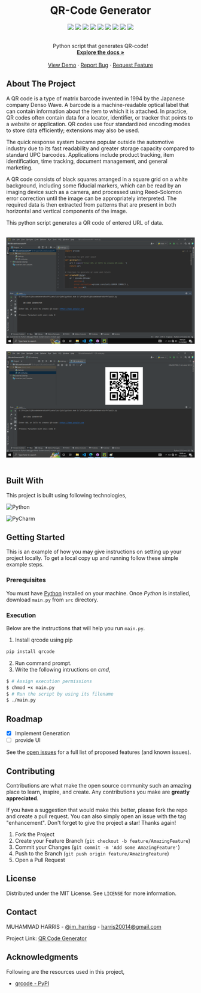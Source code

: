 <div align="center">
  <h1>QR-Code Generator</h1>
</div>


<div align="center">
    <img src="https://img.shields.io/github/languages/count/imharris24/QRcodeGenerator-PY?label=Languages&style=for-the-badge">
    <img src="https://img.shields.io/github/languages/top/imharris24/QRcodeGenerator-PY?style=for-the-badge">
    <img src="https://img.shields.io/github/repo-size/imharris24/QRcodeGenerator-PY?style=for-the-badge">
    <img src="https://img.shields.io/github/issues/imharris24/QRcodeGenerator-PY?style=for-the-badge">
    <img src="https://img.shields.io/github/issues-pr-closed/imharris24/QRcodeGenerator-PY?style=for-the-badge">
    <img src="https://img.shields.io/github/license/imharris24/QRcodeGenerator-PY?style=for-the-badge">
    <img src="https://img.shields.io/github/forks/imharris24/QRcodeGenerator-PY?style=for-the-badge">
    <img src="https://img.shields.io/github/stars/imharris24/QRcodeGenerator-PY?style=for-the-badge">
    <img src="https://img.shields.io/github/last-commit/imharris24/QRcodeGenerator-PY?style=for-the-badge">
</div>


<br />
<div align="center">
  <p align="center">
    Python script that generates QR-code!
    <br />
    <a href="https://github.com/imharris24/QRcodeGenerator-PY"><strong>Explore the docs »</strong></a>
    <br />
    <br />
    <a href="https://github.com/imharris24/QRcodeGenerator-PY/tree/main/src">View Demo</a>
    ·
    <a href="https://github.com/imharris24/QRcodeGenerator-PY/issues">Report Bug</a>
    ·
    <a href="https://github.com/imharris24/QRcodeGenerator-PY/issues">Request Feature</a>
  </p>
</div>


## About The Project

A QR code is a type of matrix barcode invented in 1994 by the Japanese company Denso Wave. A barcode is a machine-readable optical label that can contain information about the item to which it is attached. In practice, QR codes often contain data for a locator, identifier, or tracker that points to a website or application. QR codes use four standardized encoding modes to store data efficiently; extensions may also be used.

The quick response system became popular outside the automotive industry due to its fast readability and greater storage capacity compared to standard UPC barcodes. Applications include product tracking, item identification, time tracking, document management, and general marketing.

A QR code consists of black squares arranged in a square grid on a white background, including some fiducial markers, which can be read by an imaging device such as a camera, and processed using Reed–Solomon error correction until the image can be appropriately interpreted. The required data is then extracted from patterns that are present in both horizontal and vertical components of the image.

This python script generates a QR code of entered URL of data.

<br>

<div align="center">
  <img width=auto height=auto src="https://github.com/imharris24/QRcodeGenerator-PY/blob/main/screenshot/screenshot1.png">
  <br>
  <br>
  <img width=auto height=auto src="https://github.com/imharris24/QRcodeGenerator-PY/blob/main/screenshot/screenshot2.png">
</div>

<br>


## Built With

This project is built using following technologies,

![Python](https://img.shields.io/badge/python-3670A0?style=for-the-badge&logo=python&logoColor=ffdd54)

![PyCharm](https://img.shields.io/badge/pycharm-143?style=for-the-badge&logo=pycharm&logoColor=black&color=black&labelColor=green)


## Getting Started

This is an example of how you may give instructions on setting up your project locally.
To get a local copy up and running follow these simple example steps.

### Prerequisites

You must have [Python](https://www.python.org/downloads/) installed on your machine. Once *Python* is installed, download `main.py` from `src` directory. 


### Execution

Below are the instructions that will help you run `main.py`.

1. Install qrcode using pip
```sh
pip install qrcode
```
2. Run command prompt.
3. Write the following intructions on _cmd_,
```sh
$ # Assign execution permissions
$ chmod +x main.py
$ # Run the script by using its filename
$ ./main.py
```


## Roadmap

- [x] Implement Generation
- [ ] provide UI

See the [open issues](https://github.com/imharris24/QRcodeGenerator-PY/issues) for a full list of proposed features (and known issues).


## Contributing

Contributions are what make the open source community such an amazing place to learn, inspire, and create. Any contributions you make are **greatly appreciated**.

If you have a suggestion that would make this better, please fork the repo and create a pull request. You can also simply open an issue with the tag "enhancement".
Don't forget to give the project a star! Thanks again!

1. Fork the Project
2. Create your Feature Branch (`git checkout -b feature/AmazingFeature`)
3. Commit your Changes (`git commit -m 'Add some AmazingFeature'`)
4. Push to the Branch (`git push origin feature/AmazingFeature`)
5. Open a Pull Request


## License

Distributed under the MIT License. See `LICENSE` for more information.


## Contact

MUHAMMAD HARRIS - [@im_harrisg](https://instagram.com/im_harrisg) - harris20014@gmail.com

Project Link: [QR Code Generator](https://github.com/imharris24/QRcodeGenerator-PY)


## Acknowledgments

Following are the resources used in this project,

* [qrcode - PyPI](https://pypi.org/project/qrcode/)

